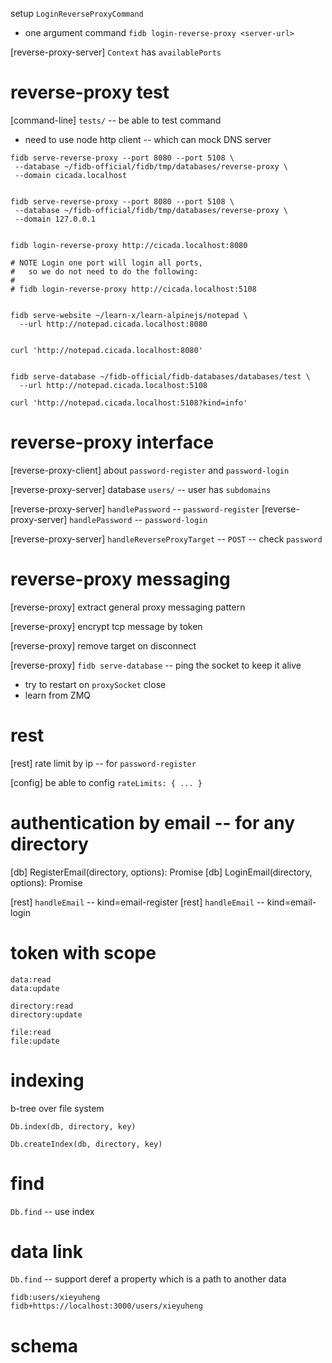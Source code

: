 setup `LoginReverseProxyCommand`

- one argument command `fidb login-reverse-proxy <server-url>`

[reverse-proxy-server] `Context` has `availablePorts`

# reverse-proxy test

[command-line] `tests/` -- be able to test command

- need to use node http client -- which can mock DNS server

```
fidb serve-reverse-proxy --port 8080 --port 5108 \
 --database ~/fidb-official/fidb/tmp/databases/reverse-proxy \
 --domain cicada.localhost


fidb serve-reverse-proxy --port 8080 --port 5108 \
 --database ~/fidb-official/fidb/tmp/databases/reverse-proxy \
 --domain 127.0.0.1


fidb login-reverse-proxy http://cicada.localhost:8080

# NOTE Login one port will login all ports,
#   so we do not need to do the following:
#
# fidb login-reverse-proxy http://cicada.localhost:5108


fidb serve-website ~/learn-x/learn-alpinejs/notepad \
  --url http://notepad.cicada.localhost:8080


curl 'http://notepad.cicada.localhost:8080'


fidb serve-database ~/fidb-official/fidb-databases/databases/test \
  --url http://notepad.cicada.localhost:5108

curl 'http://notepad.cicada.localhost:5108?kind=info'
```

# reverse-proxy interface

[reverse-proxy-client] about `password-register` and `password-login`

[reverse-proxy-server] database `users/` -- user has `subdomains`

[reverse-proxy-server] `handlePassword` -- `password-register`
[reverse-proxy-server] `handlePassword` -- `password-login`

[reverse-proxy-server] `handleReverseProxyTarget` -- `POST` -- check `password`

# reverse-proxy messaging

[reverse-proxy] extract general proxy messaging pattern

[reverse-proxy] encrypt tcp message by token

[reverse-proxy] remove target on disconnect

[reverse-proxy] `fidb serve-database` -- ping the socket to keep it alive

- try to restart on `proxySocket` close
- learn from ZMQ

# rest

[rest] rate limit by ip -- for `password-register`

[config] be able to config `rateLimits: { ... }`

# authentication by email -- for any directory

[db] RegisterEmail(directory, options): Promise<void>
[db] LoginEmail(directory, options): Promise<Token>

[rest] `handleEmail` -- kind=email-register
[rest] `handleEmail` -- kind=email-login

# token with scope

```
data:read
data:update

directory:read
directory:update

file:read
file:update
```

# indexing

b-tree over file system

`Db.index(db, directory, key)`

`Db.createIndex(db, directory, key)`

# find

`Db.find` -- use index

# data link

`Db.find` -- support deref a property which is a path to another data

```
fidb:users/xieyuheng
fidb+https://localhost:3000/users/xieyuheng
```

# schema
